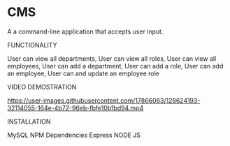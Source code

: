 # CMS
A a command-line application that accepts user input.

FUNCTIONALITY

User can view all departments, 
User can view all roles, 
User can view all employees, 
User can add a department, 
User can add a role, 
User can add an employee, 
User can and update an employee role

VIDEO DEMOSTRATION 

https://user-images.githubusercontent.com/17866063/128624193-32114055-164e-4b72-96eb-fbfe10b1bd94.mp4



INSTALLATION

MySQL
NPM Dependencies
Express
NODE JS
